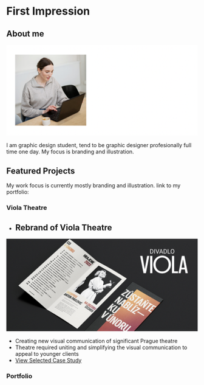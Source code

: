 # First Impression

## About me

<!-- Consider including a headshot. -->

![Anna working on a computer.](headshot.png)

 I am graphic design student, tend to be graphic designer profesionally full time one day. My focus is branding and illustration. 

## Featured Projects

My work focus is currently mostly branding and illustration. 
link to my portfolio: 

###  Viola Theatre

- ## Rebrand of Viola Theatre
![Thumbnail of a project Viola .](Viola-thumbnail-picture.png)

- Creating new visual communication of significant Prague theatre 
- Theatre required uniting and simplifying the visual communication to appeal to younger clients
- [View Selected Case Study](case-study.md)
<!-- Use the same stucture above for the rest of your featured projects. -->

###  Portfolio

<!-- https://vokounovaannadb3b.myportfolio.com/vizualni-identita-divadla -->

